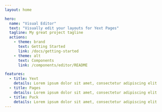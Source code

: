 ```yaml
---
layout: home

hero:
  name: "Visual Editor"
  text: "Visually edit your layouts for Yext Pages"
  tagline: My great project tagline
  actions:
    - theme: brand
      text: Getting Started
      link: /docs/getting-started
    - theme: alt
      text: Components
      link: /components/editor/README

features:
  - title: Yext
    details: Lorem ipsum dolor sit amet, consectetur adipiscing elit
  - title: Pages
    details: Lorem ipsum dolor sit amet, consectetur adipiscing elit
  - title: Puck
    details: Lorem ipsum dolor sit amet, consectetur adipiscing elit
---
```

